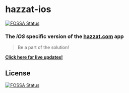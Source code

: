 # hazzat-ios
[![FOSSA Status](https://app.fossa.io/api/projects/git%2Bgithub.com%2Fbehoyh%2Fhazzat-ios.svg?type=shield)](https://app.fossa.io/projects/git%2Bgithub.com%2Fbehoyh%2Fhazzat-ios?ref=badge_shield)


### The _iOS_ specific version of the **[hazzat.com](http://hazzat.com)** app 

> Be a part of the solution!

__[Click here for live updates!](http://beshoyhanna.com/articles/59ffc8c75fba2e05591b41b0)__


## License
[![FOSSA Status](https://app.fossa.io/api/projects/git%2Bgithub.com%2Fbehoyh%2Fhazzat-ios.svg?type=large)](https://app.fossa.io/projects/git%2Bgithub.com%2Fbehoyh%2Fhazzat-ios?ref=badge_large)